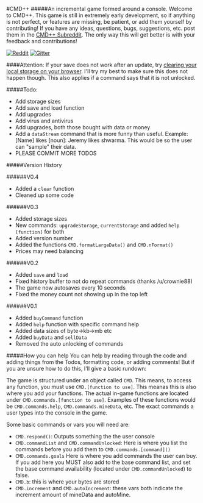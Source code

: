 #CMD++
#####An incremental game formed around a console.
Welcome to CMD++. This game is still in extremely early development, so if anything is not perfect, or features are missing, be patient, or add them yourself by contributing! If you have any ideas, questions, bugs, suggestions, etc. post them in the [CMD++ Subreddit](https://www.reddit.com/r/cmdplusplus). The only way this will get better is with your feedback and contributions!

[![Reddit](https://upload.wikimedia.org/wikipedia/en/b/b4/Reddit_logo.svg)](https://www.reddit.com/r/CMDPlusPlus/)
[![Gitter](https://badges.gitter.im/cmdPP/core.svg)](https://gitter.im/cmdPP/core?utm_source=badge&utm_medium=badge&utm_campaign=pr-badge)

####Attention:
If your save does not work after an update, try [clearing your local storage on your browser](http://www.ghacks.net/2015/02/05/how-to-clear-web-storage-in-your-browser-of-choice/). I'll try my best to make sure this does not happen though. This also applies if a command says that it is not unlocked.

#####Todo:
- Add storage sizes
- Add save and load function
- Add upgrades
- Add virus and antivirus
- Add upgrades, both those bought with data or money
- Add a `dataStream` command that is more funny than useful. Example: [Name] likes [noun]: Jeremy likes shwarma. This would be so the user can "sample" their data.
- PLEASE COMMIT MORE TODOS

#####Version History

######V0.4
- Added a `clear` function
- Cleaned up some code

######V0.3
- Added storage sizes
- New commands: `upgradeStorage`, `currentStorage` and added `help [function]` for both
- Added version number
- Added the functions `CMD.formatLargeData()` and `CMD.nFormat()`
- Prices may need balancing

######V0.2
- Added `save` and `load`
- Fixed history buffer to not do repeat commands (thanks /u/crownie88)
- The game now autosaves every 10 seconds
- Fixed the money count not showing up in the top left

######V0.1
- Added `buyCommand` function
- Added `help` function with specific command help
- Added data sizes of byte->kb->mb etc
- Added `buyData` and `sellData`
- Removed the auto unlocking of commands

#####How you can help
You can help by reading through the code and adding things from the Todos, formatting code, or adding comments! But if you are unsure how to do this, I'll give a basic rundown:

The game is structured under an object called `CMD`. This means, to access any function, you must use `CMD.[function to use]`. This meanas this is also where you add your functions. The actual in-game functions are located under `CMD.commands.[function to use]`. Examples of these functions would be `CMD.commands.help`,  `CMD.commands.mineData`, etc. The exact commands a user types into the console in the game.

Some basic commands or vars you will need are:
- `CMD.respond()`: Outputs something the the user console
- `CMD.commandList` and `CMD.commandUnlocked`: Here is where you list the commands before you add them to `CMD.commands.[command]()`
- `CMD.commands.goals` Here is where you add commands the user can buy. If you add here you MUST also add to the base command list, and set the base command availability (located under `CMD.commandUnlocked`) to false.
- `CMD.b`: this is where your bytes are stored
- `CMD.increment` and `CMD.autoIncrement`: these vars both indicate the increment amount of mineData and autoMine.


